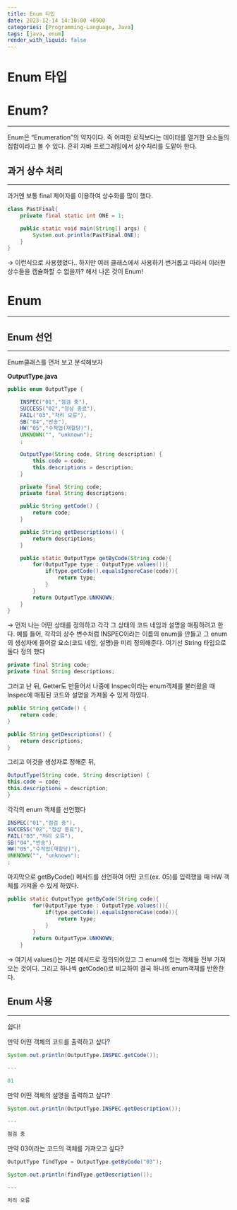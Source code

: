 ```yaml
---
title: Enum 타입
date: 2023-12-14 14:10:00 +0900
categories: [Programming-Language, Java]
tags: [java, enum]
render_with_liquid: false
---
```


# Enum 타입

# Enum?

---

Enum은 “Enumeration”의 약자이다. 즉 어떠한 로직보다는 데이터를 열거한 요소들의 집합이라고 볼 수 있다. 흔히 자바 프로그래밍에서 상수처리를 도맡아 한다.

## 과거 상수 처리

---

과거엔 보통 final 제어자를 이용하여 상수화를 많이 했다.

```java
class PastFinal{
	private final static int ONE = 1;

	public static void main(String[] args) {
		System.out.println(PastFinal.ONE);
	}
}
```

→ 이런식으로 사용했었다.. 하지만 여러 클래스에서 사용하기 번거롭고 따라서 이러한 상수들을 캡슐화할 수 없을까? 해서 나온 것이 Enum!

# Enum

---

## Enum 선언

---

Enum클래스를 먼저 보고 분석해보자

**OutputType.java**

```java
public enum OutputType {

    INSPEC("01","점검 중"),
    SUCCESS("02","정상 종료"),
    FAIL("03","처리 오류"),
    SB("04","반송"),
    HW("05","수작업(재할당)"),
    UNKNOWN("", "unknown");
    ;

    OutputType(String code, String description) {
        this.code = code;
        this.descriptions = description;
    }

    private final String code;
    private final String descriptions;

    public String getCode() {
        return code;
    }

    public String getDescriptions() {
        return descriptions;
    }

    public static OutputType getByCode(String code){
        for(OutputType type : OutputType.values()){
            if(type.getCode().equalsIgnoreCase(code)){
                return type;
            }
        }
        return OutputType.UNKNOWN;
    }
}
```

→ 먼저 나는 어떤 상태를 정의하고 각각 그 상태의 코드 네임과 설명을 매핑하려고 한다. 예를 들어, 각각의 상수 변수처럼 INSPEC이라는 이름의 enum을 만들고 그 enum의 생성자에 들어갈 요소(코드 네임, 설명)을 미리 정의해준다. 여기선 String 타입으로 둘다 정의 했다

```java
private final String code;
private final String descriptions;
```

그러고 난 뒤, Getter도 만들어서 나중에 Inspec이라는 enum객체를 불러왔을 때 Inspec에 매핑된 코드와 설명을 가져올 수 있게 하였다.

```java
public String getCode() {
    return code;
}

public String getDescriptions() {
    return descriptions;
}
```

그리고 이것을 생성자로 정해준 뒤,

```java
OutputType(String code, String description) {
this.code = code;
this.descriptions = description;
}
```

각각의 enum 객체를 선언했다

```java
INSPEC("01","점검 중"),
SUCCESS("02","정상 종료"),
FAIL("03","처리 오류"),
SB("04","반송"),
HW("05","수작업(재할당)"),
UNKNOWN("", "unknown");
;
```

마지막으로 getByCode() 메서드를 선언하여 어떤 코드(ex. 05)를 입력했을 때 HW 객체를 가져올 수 있게 하였다.

```java
public static OutputType getByCode(String code){
        for(OutputType type : OutputType.values()){
            if(type.getCode().equalsIgnoreCase(code)){
                return type;
            }
        }
        return OutputType.UNKNOWN;
    }
```

→ 여기서 values()는 기본 메서드로 정의되어있고 그 enum에 있는 객체들 전부 가져오는 것이다. 그리고 하나씩 getCode()로 비교하여 결국 하나의 enum객체를 반환한다.

## Enum 사용

---

쉽다!

만약 어떤 객체의 코드를 출력하고 싶다?

```java
System.out.println(OutputType.INSPEC.getCode());

---

01
```

만약 어떤 객체의 설명을 출력하고 싶다?

```java
System.out.println(OutputType.INSPEC.getDescription());

---

점검 중
```

만약 03이라는 코드의 객체를 가져오고 싶다?

```java
OutputType findType = OutputType.getByCode("03");

System.out.println(findType.getDescription());

---

처리 오류
```